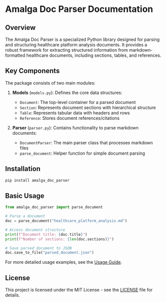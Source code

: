 # Amalga Doc Parser Documentation

## Overview

The Amalga Doc Parser is a specialized Python library designed for parsing and structuring healthcare platform analysis documents. It provides a robust framework for extracting structured information from markdown-formatted healthcare documents, including sections, tables, and references.

## Key Components

The package consists of two main modules:

1. **Models** (`models.py`): Defines the core data structures:
   - `Document`: The top-level container for a parsed document
   - `Section`: Represents document sections with hierarchical structure
   - `Table`: Represents tabular data with headers and rows
   - `Reference`: Stores document references/citations

2. **Parser** (`parser.py`): Contains functionality to parse markdown documents:
   - `DocumentParser`: The main parser class that processes markdown files
   - `parse_document`: Helper function for simple document parsing

## Installation

```bash
pip install amalga_doc_parser
```

## Basic Usage

```python
from amalga_doc_parser import parse_document

# Parse a document
doc = parse_document("healthcare_platform_analysis.md")

# Access document structure
print(f"Document title: {doc.title}")
print(f"Number of sections: {len(doc.sections)}")

# Save parsed document to JSON
doc.save_to_file("parsed_document.json")
```

For more detailed usage examples, see the [Usage Guide](usage.md).

## License

This project is licensed under the MIT License - see the [LICENSE](../LICENSE) file for details.


